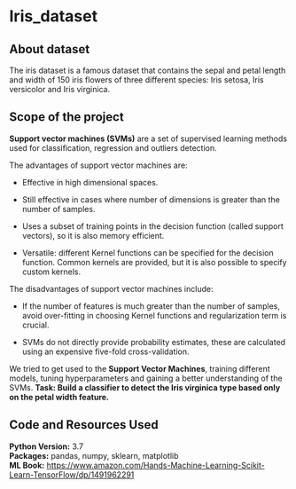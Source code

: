 # Iris_dataset

## About dataset

The iris dataset is a famous dataset that contains the sepal and petal length and width of 150 iris flowers of three different species: Iris setosa, Iris versicolor and Iris virginica.

## Scope of the project

**Support vector machines (SVMs)** are a set of supervised learning methods used for classification, regression and outliers detection.

The advantages of support vector machines are:

  * Effective in high dimensional spaces.

  * Still effective in cases where number of dimensions is greater than the number of samples.

  * Uses a subset of training points in the decision function (called support vectors), so it is also memory efficient.

  * Versatile: different Kernel functions can be specified for the decision function. Common kernels are provided, but it is also possible to specify custom kernels.

The disadvantages of support vector machines include:

  * If the number of features is much greater than the number of samples, avoid over-fitting in choosing Kernel functions and regularization term is crucial.

  * SVMs do not directly provide probability estimates, these are calculated using an expensive five-fold cross-validation.

We tried to get used to the **Support Vector Machines**, training different models, tuning hyperparameters and gaining a better understanding of the SVMs.
**Task: Build a classifier to detect the Iris virginica type based only on the petal width feature.**

## Code and Resources Used 
**Python Version:** 3.7  
**Packages:** pandas, numpy, sklearn, matplotlib  
**ML Book:** https://www.amazon.com/Hands-Machine-Learning-Scikit-Learn-TensorFlow/dp/1491962291
